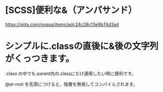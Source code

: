 # [SCSS]便利な&（アンパサンド）

https://qiita.com/noqua/items/adc24c28c13e9b74d3ad

# シンプルに.classの直後に&後の文字列がくっつきます。

.class の中でも.parent内の.classにだけ適用したい時に便利です。

@at-root を先頭につけると、階層を無視してコンパイルされます。
